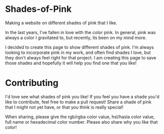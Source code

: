 # Shades-of-Pink
Making a website on different shades of pink that I like. 

In the last years, I've fallen in love with the color pink. In general, pink was always a color I gravitated to, but recently, its been on my mind more. 

I decided to create this page to show different shades of pink. I'm always looking to incorporate pink in my work, and often find shades I love, but they don't always feel right for that project. I am creating this page to save those shades and hopefully it will help you find one that you like!

# Contributing
I'd love see what shades of pink you like! If you feel you have a shade you'd like to contribute, feel free to make a pull request! Share a shade of pink that I might not yet have, or that you think is really special!

When sharing, please give the rgb/rgba color value, hsl/hasla color value, full name or hexadecimal color number. Please also share why you like that color!
